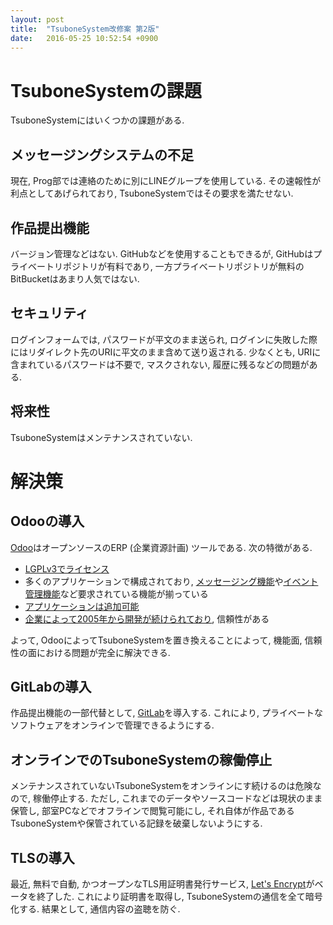 ```yaml
---
layout: post
title:  "TsuboneSystem改修案 第2版"
date:   2016-05-25 10:52:54 +0900
---
```

# TsuboneSystemの課題
TsuboneSystemにはいくつかの課題がある.

## メッセージングシステムの不足
現在, Prog部では連絡のために別にLINEグループを使用している. その速報性が利点としてあげられており,
TsuboneSystemではその要求を満たせない.

## 作品提出機能
バージョン管理などはない. GitHubなどを使用することもできるが,
GitHubはプライベートリポジトリが有料であり, 一方プライベートリポジトリが無料のBitBucketはあまり人気ではない.

## セキュリティ
ログインフォームでは, パスワードが平文のまま送られ, ログインに失敗した際にはリダイレクト先のURIに平文のまま含めて送り返される.
少なくとも, URIに含まれているパスワードは不要で, マスクされない, 履歴に残るなどの問題がある.

## 将来性
TsuboneSystemはメンテナンスされていない.

# 解決策

## Odooの導入
[Odoo](https://www.odoo.com/)はオープンソースのERP (企業資源計画) ツールである. 次の特徴がある.

* [LGPLv3でライセンス](https://www.odoo.com/blog/odoo-news-5/post/adapting-our-open-source-license-245)
* 多くのアプリケーションで構成されており, [メッセージング機能](https://www.odoo.com/page/discuss)や[イベント管理機能](https://www.odoo.com/page/events)など要求されている機能が揃っている
* [アプリケーションは追加可能](https://www.odoo.com/apps/modules)
* [企業によって2005年から開発が続けられており](https://www.odoo.com/page/about-us), 信頼性がある

よって, OdooによってTsuboneSystemを置き換えることによって, 機能面,
信頼性の面における問題が完全に解決できる.

## GitLabの導入
作品提出機能の一部代替として, [GitLab](https://about.gitlab.com/)を導入する.
これにより, プライベートなソフトウェアをオンラインで管理できるようにする.

## オンラインでのTsuboneSystemの稼働停止
メンテナンスされていないTsuboneSystemをオンラインにす続けるのは危険なので,
稼働停止する. ただし, これまでのデータやソースコードなどは現状のまま保管し,
部室PCなどでオフラインで閲覧可能にし, それ自体が作品であるTsuboneSystemや保管されている記録を破棄しないようにする.

## TLSの導入
最近, 無料で自動, かつオープンなTLS用証明書発行サービス, [Let's Encrypt](https://letsencrypt.org/)がベータを終了した.
これにより証明書を取得し, TsuboneSystemの通信を全て暗号化する. 結果として,
通信内容の盗聴を防ぐ.
